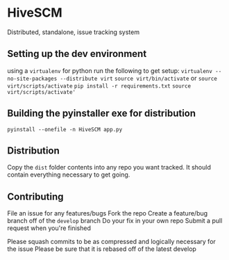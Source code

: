 # HiveSCM
Distributed, standalone, issue tracking system

## Setting up the dev environment
using a `virtualenv` for python
run the following to get setup:
`virtualenv --no-site-packages --distribute virt`
`source virt/bin/activate` or `source virt/scripts/activate`
`pip install -r requirements.txt`
`source virt/scripts/activate'`

## Building the pyinstaller exe for distribution
`pyinstall --onefile -n HiveSCM app.py`

## Distribution
Copy the `dist` folder contents into any repo you want tracked.
It should contain everything necessary to get going.

## Contributing
File an issue for any features/bugs
Fork the repo
Create a feature/bug branch off of the `develop` branch
Do your fix in your own repo
Submit a pull request when you're finished

Please squash commits to be as compressed and logically necessary for the issue
Please be sure that it is rebased off of the latest develop

